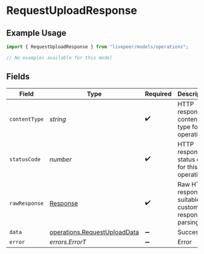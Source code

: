 # RequestUploadResponse

## Example Usage

```typescript
import { RequestUploadResponse } from "livepeer/models/operations";

// No examples available for this model
```

## Fields

| Field                                                                        | Type                                                                         | Required                                                                     | Description                                                                  |
| ---------------------------------------------------------------------------- | ---------------------------------------------------------------------------- | ---------------------------------------------------------------------------- | ---------------------------------------------------------------------------- |
| `contentType`                                                                | *string*                                                                     | :heavy_check_mark:                                                           | HTTP response content type for this operation                                |
| `statusCode`                                                                 | *number*                                                                     | :heavy_check_mark:                                                           | HTTP response status code for this operation                                 |
| `rawResponse`                                                                | [Response](https://developer.mozilla.org/en-US/docs/Web/API/Response)        | :heavy_check_mark:                                                           | Raw HTTP response; suitable for custom response parsing                      |
| `data`                                                                       | [operations.RequestUploadData](../../models/operations/requestuploaddata.md) | :heavy_minus_sign:                                                           | Success                                                                      |
| `error`                                                                      | *errors.ErrorT*                                                              | :heavy_minus_sign:                                                           | Error                                                                        |
